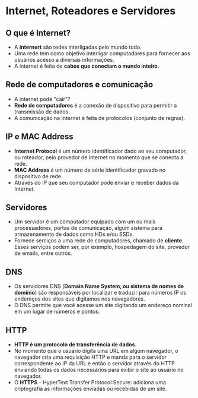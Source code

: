 # Internet, Roteadores e Servidores

## O que é Internet?

- A **internert** são redes interligadas pelo mundo todo.
- Uma rede tem como objetivo interligar computadores para fornecer aos usuários acesso a diversas informações.
- A internet é feita de **cabos que conectam o mundo inteiro**.

## Rede de computadores e comunicação

- A internet pode "cair"?
- **Rede de computadores** é a conexão de dispositivo para permitir a transmissão de dados.
- A comunicação na Internet é feita de protocolos (conjunto de regras).

## IP e MAC Address

- **Internet Protocol** é um número identificador dado ao seu computador, ou roteador, pelo provedor de internet no momento que se conecta a rede.
- **MAC Address** é um número de série identificador gravado no dispositivo de rede.
- Através do IP que seu computador pode enviar e receber dados da Internet.

## Servidores

- Um servidor é um computador equipado com um ou mais processadores, portas de comunicação, algum sistema para armazenamento de dados como HDs e/ou SSDs.
- Fornece serciços a uma rede de computadores, chamado de **cliente**. Esses serviços podem ser, por exemplo, hospedagem do site, provedor de emails, entre outros.

## DNS 

- Os servidores DNS (**Domain Name System, ou sistema de nomes de domínio**) são responsáveis por localizar e traduzir para números IP os endereços dos sites que digitamos nos navegadores.
- O DNS permite que você acesse um site digitando um endereço nominal em um lugar de números e pontos.

## HTTP

- **HTTP é um protocolo de transferência de dados**.
- No momento que o usuário digita uma URL em algum navegador, o navegador cria uma requisição HTTP e manda para o servidor correspondente ao IP da URL e então o servidor através do HTTP enviando todas os dados necessários para exibir o site ao usuário no navegador.
- O **HTTPS** - HyperText Transfer Protocol Secure: adiciona uma criptografia as informações enviadas ou recebidas de um site.